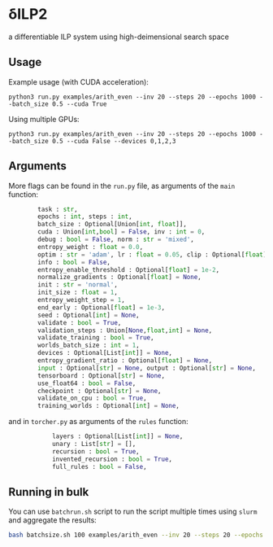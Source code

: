 # δILP2 
a differentiable ILP system using high-deimensional search space

## Usage 
Example usage (with CUDA acceleration):

```
python3 run.py examples/arith_even --inv 20 --steps 20 --epochs 1000 --batch_size 0.5 --cuda True
```

Using multiple GPUs:
```
python3 run.py examples/arith_even --inv 20 --steps 20 --epochs 1000 --batch_size 0.5 --cuda False --devices 0,1,2,3
```

## Arguments

More flags can be found in the `run.py` file, as arguments of the `main` function:
```python
        task : str, 
        epochs : int, steps : int, 
        batch_size : Optional[Union[int, float]],
        cuda : Union[int,bool] = False, inv : int = 0,
        debug : bool = False, norm : str = 'mixed',
        entropy_weight : float = 0.0,
        optim : str = 'adam', lr : float = 0.05, clip : Optional[float] = None,
        info : bool = False,
        entropy_enable_threshold : Optional[float] = 1e-2,
        normalize_gradients : Optional[float] = None,
        init : str = 'normal',
        init_size : float = 1,        
        entropy_weight_step = 1,
        end_early : Optional[float] = 1e-3,
        seed : Optional[int] = None,
        validate : bool = True,
        validation_steps : Union[None,float,int] = None,
        validate_training : bool = True,
        worlds_batch_size : int = 1,
        devices : Optional[List[int]] = None,
        entropy_gradient_ratio : Optional[float] = None,
        input : Optional[str] = None, output : Optional[str] = None,
        tensorboard : Optional[str] = None,
        use_float64 : bool = False,
        checkpoint : Optional[str] = None,
        validate_on_cpu : bool = True,
        training_worlds : Optional[int] = None,
```
and in `torcher.py` as arguments of the `rules` function:
```python
            layers : Optional[List[int]] = None,
            unary : List[str] = [],
            recursion : bool = True, 
            invented_recursion : bool = True,
            full_rules : bool = False,
```

## Running in bulk
You can use `batchrun.sh` script to run the script multiple times using `slurm` and aggregate the results:
```bash
bash batchsize.sh 100 examples/arith_even --inv 20 --steps 20 --epochs 1000 --batch_size 0.5 --outdir even_results
```